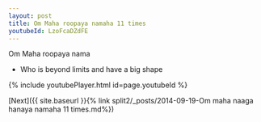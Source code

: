```yaml
---
layout: post
title: Om Maha roopaya namaha 11 times
youtubeId: LzoFcaDZdFE
---
```

 
 
Om Maha roopaya nama 
 
 -  Who is beyond limits and have a big shape 
 
  
 
  
 
 
 
 
 
 


{% include youtubePlayer.html id=page.youtubeId %}
 
[Next]({{ site.baseurl }}{% link  split2/_posts/2014-09-19-Om maha naaga hanaya namaha 11 times.md%})
 

